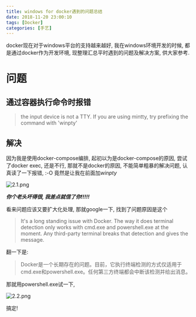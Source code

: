 ```yaml
---
title: windows for docker遇到的问题总结
date: 2018-11-20 23:00:10
tags: [Docker]
categories: [手艺]
---
```

docker现在对于windows平台的支持越来越好, 我在windows环境开发的时候, 都是通过docker作为开发环境, 现整理汇总平时遇到的问题及解决方案, 供大家参考.
<!--more-->

# 问题
## 通过容器执行命令时报错
> the input device is not a TTY.  If you are using mintty, try prefixing the command with 'winpty'

## 解决
因为我是使用docker-compose编排, 起初以为是docker-compose的原因, 尝试了docker exec, 还是不行, 那就不是docker的原因, 不能简单粗暴的解决问题, 认真读了一下报错, :-O
竟然是让我在前面加*winpty*

![2.1.png](https://i.loli.net/2020/04/18/8VBRXQnGwYUqv5t.png)

***你个老头坏得很, 我差点就信了你!!!!!***

看来问题应该又要扩大化处理, 那就google一下, 找到了问题原因是这个
>It's a long standing issue with Docker. The way it does terminal detection only works with cmd.exe and powershell.exe at the moment. Any third-party terminal breaks that detection and gives the message.

翻一下是:
>Docker是一个长期存在的问题。目前，它执行终端检测的方式仅适用于cmd.exe和powershell.exe。任何第三方终端都会中断该检测并给出消息。

那就用powershell.exe试一下,

![2.2.png](https://i.loli.net/2020/04/18/VI7TU6kjdKGqEYn.png)

搞定!
